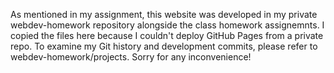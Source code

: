 As mentioned in my assignment, this website was developed in my private webdev-homework repository
alongside the class homework assignemnts. I copied the files here because I couldn't deploy GitHub
Pages from a private repo. To examine my Git history and development commits, please refer to
webdev-homework/projects. Sorry for any inconvenience!
